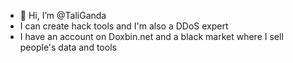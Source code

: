 - 👋 Hi, I’m @TaliGanda
- I can create hack tools and
  I'm also a DDoS expert
- I have an account on Doxbin.net and a black market where I sell people's data and tools
